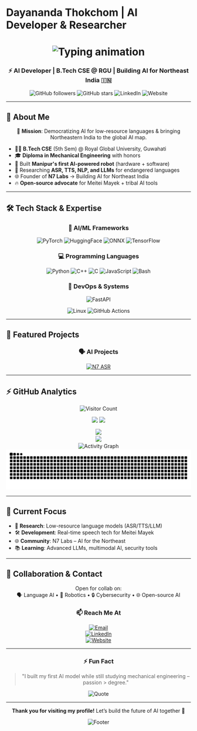 # Dayananda Thokchom | AI Developer & Researcher

<h1 align="center">
  <img src="https://readme-typing-svg.demolab.com?font=Fira+Code&size=28&duration=4000&pause=1000&color=00F7FF&center=true&vCenter=true&width=750&lines=👋+Yo!+I'm+Dayananda+Thokchom;⚡+AI+Dev+%7C+Cybersecurity+Enthusiast;🚀+Founder+of+N7+Labs;🤖+ASR+%7C+TTS+%7C+LLMs+%7C+NLP;🌐+AI+for+the+Northeast" alt="Typing animation" />
</h1>

<h3 align="center">⚡ AI Developer | B.Tech CSE @ RGU | Building AI for Northeast India 🇮🇳</h3>

<div align="center">
  
![GitHub followers](https://img.shields.io/github/followers/OmeshThokchom?style=social)
![GitHub stars](https://img.shields.io/github/stars/OmeshThokchom?style=social)
![LinkedIn](https://img.shields.io/badge/Connect-LinkedIn-blue?style=social&logo=linkedin)
![Website](https://img.shields.io/badge/Visit-n7labs.in-orange?style=social&logo=firefox)

</div>

---

## 🧠 About Me

<div align="center">

🎯 **Mission**: Democratizing AI for low-resource languages & bringing Northeastern India to the global AI map.

</div>

- 👨‍💻 **B.Tech CSE** (5th Sem) @ Royal Global University, Guwahati  
- 🎓 **Diploma in Mechanical Engineering** with honors  
- 🤖 Built **Manipur's first AI-powered robot** (hardware + software)  
- 🧠 Researching **ASR, TTS, NLP, and LLMs** for endangered languages  
- 🌐 Founder of **N7 Labs** → Building AI for Northeast India  
- 🔥 **Open-source advocate** for Meitei Mayek + tribal AI tools  

---

## 🛠️ Tech Stack & Expertise

<div align="center">

### 🤖 AI/ML Frameworks

![PyTorch](https://img.shields.io/badge/PyTorch-EE4C2C?style=for-the-badge&logo=pytorch&logoColor=white)
![HuggingFace](https://img.shields.io/badge/HuggingFace-FFD21E?style=for-the-badge&logo=huggingface&logoColor=black)
![ONNX](https://img.shields.io/badge/ONNX-005CED?style=for-the-badge&logo=onnx&logoColor=white)
![TensorFlow](https://img.shields.io/badge/TensorFlow-FF6F00?style=for-the-badge&logo=tensorflow&logoColor=white)

### 💻 Programming Languages
![Python](https://img.shields.io/badge/Python-3776AB?style=for-the-badge&logo=python&logoColor=white)
![C++](https://img.shields.io/badge/C++-00599C?style=for-the-badge&logo=cplusplus&logoColor=white)
![C](https://img.shields.io/badge/C-555555?style=for-the-badge&logo=c&logoColor=white)
![JavaScript](https://img.shields.io/badge/JavaScript-F7DF1E?style=for-the-badge&logo=javascript&logoColor=black)
![Bash](https://img.shields.io/badge/Bash-121011?style=for-the-badge&logo=gnu-bash&logoColor=white)

### 🚀 DevOps & Systems
![FastAPI](https://img.shields.io/badge/FastAPI-009688?style=for-the-badge&logo=fastapi&logoColor=white)

![Linux](https://img.shields.io/badge/Linux-FCC624?style=for-the-badge&logo=linux&logoColor=black)
![GitHub Actions](https://img.shields.io/badge/GitHub_Actions-2088FF?style=for-the-badge&logo=github-actions&logoColor=white)



</div>

---

## 🌟 Featured Projects

<div align="center">

### 🗣️ AI Projects
[![N7 ASR](https://github-readme-stats.vercel.app/api/pin/?username=OmeshThokchom&repo=n7speech&theme=radical)](https://github.com/OmeshThokchom/n7speech)


</div>

---

## ⚡ GitHub Analytics

<div align="center">

![Visitor Count](https://komarev.com/ghpvc/?username=OmeshThokchom&label=Profile%20Views&color=0e75b6&style=for-the-badge)  
<!-- GitHub Stats -->
![](https://github-readme-stats.vercel.app/api?username=OmeshThokchom&show_icons=true&theme=radical&hide_border=true&include_all_commits=true&count_private=true&line_height=24)
![](https://github-readme-stats.vercel.app/api/top-langs/?username=OmeshThokchom&theme=radical&hide_border=true&layout=compact&langs_count=8&hide=html,css)
 
![](https://github-readme-streak-stats.herokuapp.com/?user=OmeshThokchom&theme=radical&hide_border=true&fire=FF0000&ring=00F7FF)  
![](https://github-profile-trophy.vercel.app/?username=OmeshThokchom&theme=radical&no-frame=true&margin-w=15&row=2&column=4)  
![Activity Graph](https://github-readme-activity-graph.vercel.app/graph?username=OmeshThokchom&theme=react-dark&hide_border=true&area=true&custom_title=Contribution%20Graph)  
![Snake animation](https://raw.githubusercontent.com/OmeshThokchom/OmeshThokchom/output/github-contribution-grid-snake-dark.svg)

</div>

---

## 🎯 Current Focus

- 🔬 **Research**: Low-resource language models (ASR/TTS/LLM)  
- 🛠️ **Development**: Real-time speech tech for Meitei Mayek  
- 🌐 **Community**: N7 Labs – AI for the Northeast  
- 📚 **Learning**: Advanced LLMs, multimodal AI, security tools  

---

## 🤝 Collaboration & Contact

<div align="center">

Open for collab on:  
🗣️ Language AI • 🤖 Robotics • 🔒 Cybersecurity • 🌐 Open-source AI  

### 📫 Reach Me At
[![Email](https://img.shields.io/badge/Email-dayananda@n7labs.in-D14836?style=for-the-badge&logo=gmail&logoColor=white)](mailto:dayananda@n7labs.in)  
[![LinkedIn](https://img.shields.io/badge/LinkedIn-0077B5?style=for-the-badge&logo=linkedin&logoColor=white)](https://linkedin.com/in/dayananda-thokchom)  
[![Website](https://img.shields.io/badge/Website-n7labs.in-FF7139?style=for-the-badge&logo=firefox-browser&logoColor=white)](https://n7labs.in)

</div>

---

<div align="center">

### ⚡ Fun Fact
> "I built my first AI model while still studying mechanical engineering – passion > degree."

![Quote](https://quotes-github-readme.vercel.app/api?type=horizontal&theme=radical)

---

**Thank you for visiting my profile!** Let’s build the future of AI together 🚀  

![Footer](https://capsule-render.vercel.app/api?type=waving&color=gradient&height=100&section=footer&text=Keep%20Hacking%20👨‍💻&fontSize=30&fontAlignY=70)

</div>
